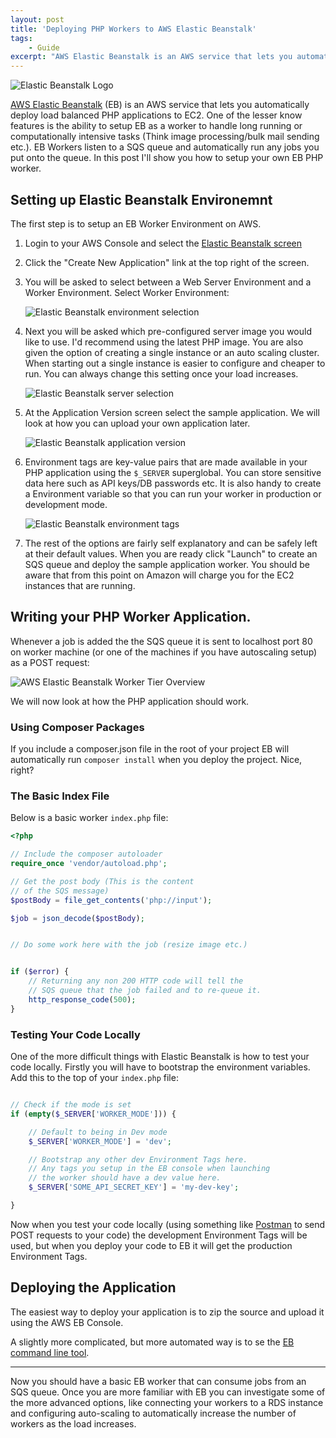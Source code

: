 ```yaml
---
layout: post
title: 'Deploying PHP Workers to AWS Elastic Beanstalk'
tags:
    - Guide
excerpt: "AWS Elastic Beanstalk is an AWS service that lets you automatically deploy load balanced PHP applications to EC2. One of the lesser know features is the ability to setup EB as a worker to handle long running or computationally intensive tasks (Think image processing/bulk mail sending etc.). EB Workers listen to a SQS queue and automatically run any jobs you put onto the queue. In this post I'll show you how to setup your own EB PHP worker."
---
```


![Elastic Beanstalk Logo](/media/elastic-beanstalk/elastic-beanstalk.png)

[AWS Elastic Beanstalk](http://aws.amazon.com/elasticbeanstalk/) (EB) is an AWS service that lets you automatically deploy load balanced PHP applications to EC2. One of the lesser know features is the ability to setup EB as a worker to handle long running or computationally intensive tasks (Think image processing/bulk mail sending etc.). EB Workers listen to a SQS queue and automatically run any jobs you put onto the queue. In this post I'll show you how to setup your own EB PHP worker.

## Setting up Elastic Beanstalk Environemnt

The first step is to setup an EB Worker Environment on AWS.

1. Login to your AWS Console and select the [Elastic Beanstalk screen](https://console.aws.amazon.com/elasticbeanstalk/home)

2. Click the "Create New Application" link at the top right of the screen.

3. You will be asked to select between a Web Server Environment and a Worker Environment. Select Worker Environment:

    ![Elastic Beanstalk environment selection](/media/elastic-beanstalk/environment-type.png)

4. Next you will be asked which pre-configured server image you would like to use. I'd recommend using the latest PHP image. You are also given the option of creating a single instance or an auto scaling cluster. When starting out a single instance is easier to configure and cheaper to run. You can always change this setting once your load increases.

    ![Elastic Beanstalk server selection](/media/elastic-beanstalk/server-config.png)

5. At the Application Version screen select the sample application. We will look at how you can upload your own application later.

    ![Elastic Beanstalk application version](/media/elastic-beanstalk/application-version.png)

6. Environment tags are key-value pairs that are made available in your PHP application using the `$_SERVER` superglobal. You can store sensitive data here such as API keys/DB passwords etc. It is also handy to create a Environment variable so that you can run your worker in production or development mode.

    ![Elastic Beanstalk environment tags](/media/elastic-beanstalk/environment-tags.png)

7. The rest of the options are fairly self explanatory and can be safely left at their default values.  When you are ready click "Launch" to create an SQS queue and deploy the sample application worker. You should be aware that from this point on Amazon will charge you for the EC2 instances that are running.

## Writing your PHP Worker Application.

Whenever a job is added the the SQS queue it is sent to localhost port 80 on worker machine (or one of the machines if you have autoscaling setup) as a POST request:

![AWS Elastic Beanstalk Worker Tier Overview](/media/elastic-beanstalk/worker-tier-overview.png)

We will now look at how the PHP application should work.

### Using Composer Packages
If you include a composer.json file in the root of your project EB will automatically run `composer install` when you deploy the project. Nice, right?

### The Basic Index File
Below is a basic worker `index.php` file:

```php
<?php

// Include the composer autoloader
require_once 'vendor/autoload.php';

// Get the post body (This is the content
// of the SQS message)
$postBody = file_get_contents('php://input');

$job = json_decode($postBody);


// Do some work here with the job (resize image etc.)


if ($error) {
    // Returning any non 200 HTTP code will tell the
    // SQS queue that the job failed and to re-queue it.
    http_response_code(500);
}

```

### Testing Your Code Locally
One of the more difficult things with Elastic Beanstalk is how to test your code locally. Firstly you will have to bootstrap the environment variables. Add this to the top of your `index.php` file:

```php

// Check if the mode is set
if (empty($_SERVER['WORKER_MODE'])) {

    // Default to being in Dev mode
    $_SERVER['WORKER_MODE'] = 'dev';

    // Bootstrap any other dev Environment Tags here.
    // Any tags you setup in the EB console when launching
    // the worker should have a dev value here.
    $_SERVER['SOME_API_SECRET_KEY'] = 'my-dev-key';

}

```

Now when you test your code locally (using something like [Postman](https://www.getpostman.com/) to send POST requests to your code) the development Environment Tags will be used, but when you deploy your code to EB it will get the production Environment Tags.

## Deploying the Application
The easiest way to deploy your application is to zip the source and upload it using the AWS EB Console.

A slightly more complicated, but more automated way is to se the [EB command line tool](http://docs.aws.amazon.com/elasticbeanstalk/latest/dg/eb-cli3.html).

***

Now you should have a basic EB worker that can consume jobs from an SQS queue. Once you are more familiar with EB you can investigate some of the more advanced options, like connecting your workers to a RDS instance and configuring auto-scaling to automatically increase the number of workers as the load increases.
